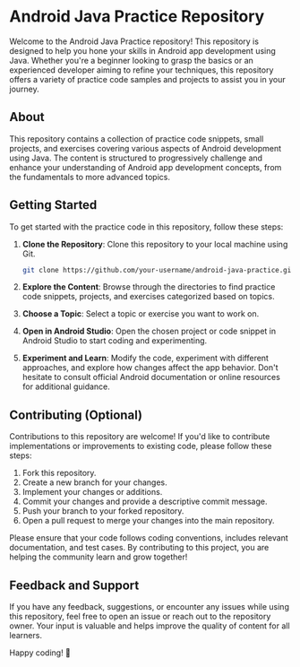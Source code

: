 # Android Java Practice Repository

Welcome to the Android Java Practice repository! This repository is designed to help you hone your skills in Android app development using Java. Whether you're a beginner looking to grasp the basics or an experienced developer aiming to refine your techniques, this repository offers a variety of practice code samples and projects to assist you in your journey.

## About

This repository contains a collection of practice code snippets, small projects, and exercises covering various aspects of Android development using Java. The content is structured to progressively challenge and enhance your understanding of Android app development concepts, from the fundamentals to more advanced topics.

## Getting Started

To get started with the practice code in this repository, follow these steps:

1. **Clone the Repository**: Clone this repository to your local machine using Git.

    ```bash
    git clone https://github.com/your-username/android-java-practice.git
    ```

2. **Explore the Content**: Browse through the directories to find practice code snippets, projects, and exercises categorized based on topics.

3. **Choose a Topic**: Select a topic or exercise you want to work on.

4. **Open in Android Studio**: Open the chosen project or code snippet in Android Studio to start coding and experimenting.

5. **Experiment and Learn**: Modify the code, experiment with different approaches, and explore how changes affect the app behavior. Don't hesitate to consult official Android documentation or online resources for additional guidance.

## Contributing (Optional)

Contributions to this repository are welcome! If you'd like to contribute implementations or improvements to existing code, please follow these steps:

1. Fork this repository.
2. Create a new branch for your changes.
3. Implement your changes or additions.
4. Commit your changes and provide a descriptive commit message.
5. Push your branch to your forked repository.
6. Open a pull request to merge your changes into the main repository.

Please ensure that your code follows coding conventions, includes relevant documentation, and test cases. By contributing to this project, you are helping the community learn and grow together!

## Feedback and Support

If you have any feedback, suggestions, or encounter any issues while using this repository, feel free to open an issue or reach out to the repository owner. Your input is valuable and helps improve the quality of content for all learners.

Happy coding! 🚀
